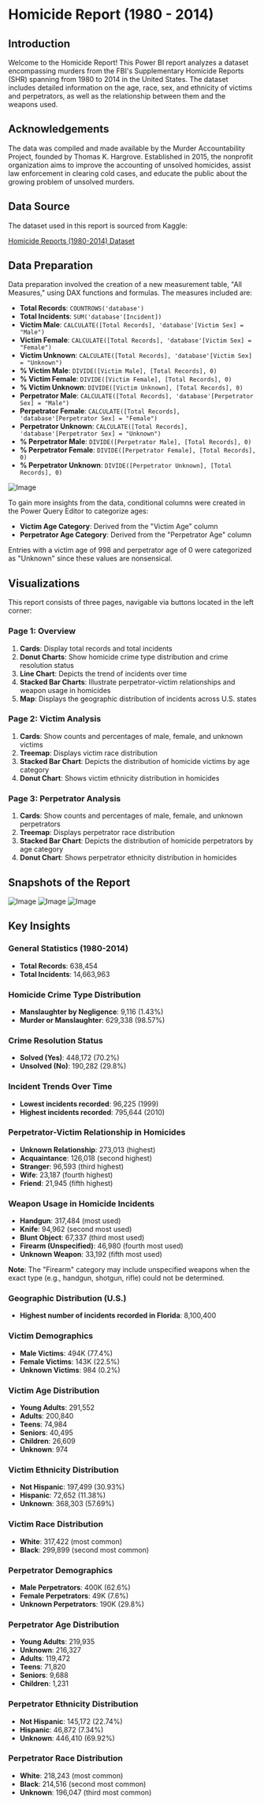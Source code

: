 # Homicide Report (1980 - 2014)

## Introduction

Welcome to the Homicide Report! This Power BI report analyzes a dataset encompassing murders from the FBI's Supplementary Homicide Reports (SHR) spanning from 1980 to 2014 in the United States. The dataset includes detailed information on the age, race, sex, and ethnicity of victims and perpetrators, as well as the relationship between them and the weapons used. 

## Acknowledgements

The data was compiled and made available by the Murder Accountability Project, founded by Thomas K. Hargrove. Established in 2015, the nonprofit organization aims to improve the accounting of unsolved homicides, assist law enforcement in clearing cold cases, and educate the public about the growing problem of unsolved murders.

## Data Source

The dataset used in this report is sourced from Kaggle:

[Homicide Reports (1980-2014) Dataset](https://www.kaggle.com/datasets/murderaccountability/homicide-reports)

## Data Preparation

Data preparation involved the creation of a new measurement table, "All Measures," using DAX functions and formulas. The measures included are:

- **Total Records**: `COUNTROWS('database')`
- **Total Incidents**: `SUM('database'[Incident])`
- **Victim Male**: `CALCULATE([Total Records], 'database'[Victim Sex] = "Male")`
- **Victim Female**: `CALCULATE([Total Records], 'database'[Victim Sex] = "Female")`
- **Victim Unknown**: `CALCULATE([Total Records], 'database'[Victim Sex] = "Unknown")`
- **% Victim Male**: `DIVIDE([Victim Male], [Total Records], 0)`
- **% Victim Female**: `DIVIDE([Victim Female], [Total Records], 0)`
- **% Victim Unknown**: `DIVIDE([Victim Unknown], [Total Records], 0)`
- **Perpetrator Male**: `CALCULATE([Total Records], 'database'[Perpetrator Sex] = "Male")`
- **Perpetrator Female**: `CALCULATE([Total Records], 'database'[Perpetrator Sex] = "Female")`
- **Perpetrator Unknown**: `CALCULATE([Total Records], 'database'[Perpetrator Sex] = "Unknown")`
- **% Perpetrator Male**: `DIVIDE([Perpetrator Male], [Total Records], 0)`
- **% Perpetrator Female**: `DIVIDE([Perpetrator Female], [Total Records], 0)`
- **% Perpetrator Unknown**: `DIVIDE([Perpetrator Unknown], [Total Records], 0)`

![Image](https://github.com/user-attachments/assets/35661b76-e87e-44d4-88ae-d613b1d8ac43)

To gain more insights from the data, conditional columns were created in the Power Query Editor to categorize ages:

- **Victim Age Category**: Derived from the "Victim Age" column
- **Perpetrator Age Category**: Derived from the "Perpetrator Age" column

Entries with a victim age of 998 and perpetrator age of 0 were categorized as "Unknown" since these values are nonsensical.

## Visualizations

This report consists of three pages, navigable via buttons located in the left corner:

### Page 1: Overview

1. **Cards**: Display total records and total incidents
2. **Donut Charts**: Show homicide crime type distribution and crime resolution status
3. **Line Chart**: Depicts the trend of incidents over time
4. **Stacked Bar Charts**: Illustrate perpetrator-victim relationships and weapon usage in homicides
5. **Map**: Displays the geographic distribution of incidents across U.S. states

### Page 2: Victim Analysis

1. **Cards**: Show counts and percentages of male, female, and unknown victims
2. **Treemap**: Displays victim race distribution
3. **Stacked Bar Chart**: Depicts the distribution of homicide victims by age category
4. **Donut Chart**: Shows victim ethnicity distribution in homicides

### Page 3: Perpetrator Analysis

1. **Cards**: Show counts and percentages of male, female, and unknown perpetrators
2. **Treemap**: Displays perpetrator race distribution
3. **Stacked Bar Chart**: Depicts the distribution of homicide perpetrators by age category
4. **Donut Chart**: Shows perpetrator ethnicity distribution in homicides

## Snapshots of the Report

![Image](https://github.com/user-attachments/assets/73d1d74b-211f-4c2c-9747-a76d6a51e1b7)
![Image](https://github.com/user-attachments/assets/1ba4e99b-5da1-43b5-b25f-b6d26c7b21df)
![Image](https://github.com/user-attachments/assets/c4af7e5b-e26e-48d6-bdb4-8ecf0d998bcd)

## Key Insights

### General Statistics (1980-2014)

- **Total Records**: 638,454
- **Total Incidents**: 14,663,963

### Homicide Crime Type Distribution

- **Manslaughter by Negligence**: 9,116 (1.43%)
- **Murder or Manslaughter**: 629,338 (98.57%)

### Crime Resolution Status

- **Solved (Yes)**: 448,172 (70.2%)
- **Unsolved (No)**: 190,282 (29.8%)

### Incident Trends Over Time

- **Lowest incidents recorded**: 96,225 (1999)
- **Highest incidents recorded**: 795,644 (2010)

### Perpetrator-Victim Relationship in Homicides

- **Unknown Relationship**: 273,013 (highest)
- **Acquaintance**: 126,018 (second highest)
- **Stranger**: 96,593 (third highest)
- **Wife**: 23,187 (fourth highest)
- **Friend**: 21,945 (fifth highest)

### Weapon Usage in Homicide Incidents

- **Handgun**: 317,484 (most used)
- **Knife**: 94,962 (second most used)
- **Blunt Object**: 67,337 (third most used)
- **Firearm (Unspecified)**: 46,980 (fourth most used)
- **Unknown Weapon**: 33,192 (fifth most used)

**Note**: The "Firearm" category may include unspecified weapons when the exact type (e.g., handgun, shotgun, rifle) could not be determined.

### Geographic Distribution (U.S.)

- **Highest number of incidents recorded in Florida**: 8,100,400

### Victim Demographics

- **Male Victims**: 494K (77.4%)
- **Female Victims**: 143K (22.5%)
- **Unknown Victims**: 984 (0.2%)

### Victim Age Distribution

- **Young Adults**: 291,552
- **Adults**: 200,840
- **Teens**: 74,984
- **Seniors**: 40,495
- **Children**: 26,609
- **Unknown**: 974

### Victim Ethnicity Distribution

- **Not Hispanic**: 197,499 (30.93%)
- **Hispanic**: 72,652 (11.38%)
- **Unknown**: 368,303 (57.69%)

### Victim Race Distribution

- **White**: 317,422 (most common)
- **Black**: 299,899 (second most common)

### Perpetrator Demographics

- **Male Perpetrators**: 400K (62.6%)
- **Female Perpetrators**: 49K (7.6%)
- **Unknown Perpetrators**: 190K (29.8%)

### Perpetrator Age Distribution

- **Young Adults**: 219,935
- **Unknown**: 216,327
- **Adults**: 119,472
- **Teens**: 71,820
- **Seniors**: 9,688
- **Children**: 1,231

### Perpetrator Ethnicity Distribution

- **Not Hispanic**: 145,172 (22.74%)
- **Hispanic**: 46,872 (7.34%)
- **Unknown**: 446,410 (69.92%)

### Perpetrator Race Distribution

- **White**: 218,243 (most common)
- **Black**: 214,516 (second most common)
- **Unknown**: 196,047 (third most common)
